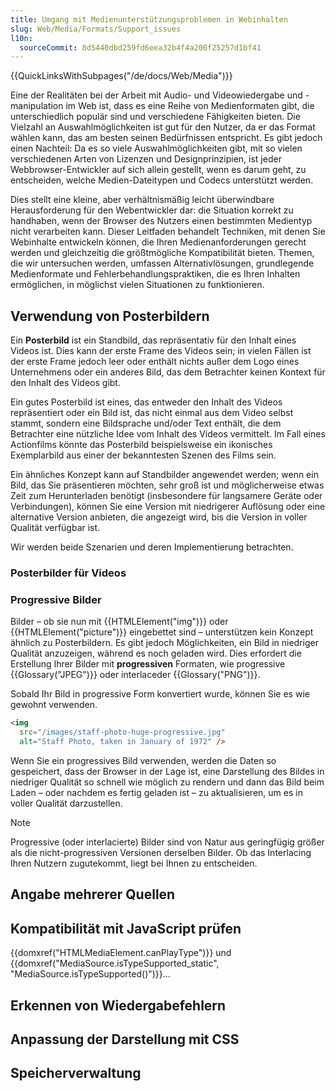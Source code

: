```yaml
---
title: Umgang mit Medienunterstützungsproblemen in Webinhalten
slug: Web/Media/Formats/Support_issues
l10n:
  sourceCommit: 8d5440dbd259fd6eea32b4f4a200f25257d1bf41
---
```


{{QuickLinksWithSubpages("/de/docs/Web/Media")}}

Eine der Realitäten bei der Arbeit mit Audio- und Videowiedergabe und -manipulation im Web ist, dass es eine Reihe von Medienformaten gibt, die unterschiedlich populär sind und verschiedene Fähigkeiten bieten. Die Vielzahl an Auswahlmöglichkeiten ist gut für den Nutzer, da er das Format wählen kann, das am besten seinen Bedürfnissen entspricht. Es gibt jedoch einen Nachteil: Da es so viele Auswahlmöglichkeiten gibt, mit so vielen verschiedenen Arten von Lizenzen und Designprinzipien, ist jeder Webbrowser-Entwickler auf sich allein gestellt, wenn es darum geht, zu entscheiden, welche Medien-Dateitypen und Codecs unterstützt werden.

Dies stellt eine kleine, aber verhältnismäßig leicht überwindbare Herausforderung für den Webentwickler dar: die Situation korrekt zu handhaben, wenn der Browser des Nutzers einen bestimmten Medientyp nicht verarbeiten kann. Dieser Leitfaden behandelt Techniken, mit denen Sie Webinhalte entwickeln können, die Ihren Medienanforderungen gerecht werden und gleichzeitig die größtmögliche Kompatibilität bieten. Themen, die wir untersuchen werden, umfassen Alternativlösungen, grundlegende Medienformate und Fehlerbehandlungspraktiken, die es Ihren Inhalten ermöglichen, in möglichst vielen Situationen zu funktionieren.

## Verwendung von Posterbildern

Ein **Posterbild** ist ein Standbild, das repräsentativ für den Inhalt eines Videos ist. Dies kann der erste Frame des Videos sein; in vielen Fällen ist der erste Frame jedoch leer oder enthält nichts außer dem Logo eines Unternehmens oder ein anderes Bild, das dem Betrachter keinen Kontext für den Inhalt des Videos gibt.

Ein gutes Posterbild ist eines, das entweder den Inhalt des Videos repräsentiert oder ein Bild ist, das nicht einmal aus dem Video selbst stammt, sondern eine Bildsprache und/oder Text enthält, die dem Betrachter eine nützliche Idee vom Inhalt des Videos vermittelt. Im Fall eines Actionfilms könnte das Posterbild beispielsweise ein ikonisches Exemplarbild aus einer der bekanntesten Szenen des Films sein.

Ein ähnliches Konzept kann auf Standbilder angewendet werden; wenn ein Bild, das Sie präsentieren möchten, sehr groß ist und möglicherweise etwas Zeit zum Herunterladen benötigt (insbesondere für langsamere Geräte oder Verbindungen), können Sie eine Version mit niedrigerer Auflösung oder eine alternative Version anbieten, die angezeigt wird, bis die Version in voller Qualität verfügbar ist.

Wir werden beide Szenarien und deren Implementierung betrachten.

### Posterbilder für Videos

### Progressive Bilder

Bilder – ob sie nun mit {{HTMLElement("img")}} oder {{HTMLElement("picture")}} eingebettet sind – unterstützen kein Konzept ähnlich zu Posterbildern. Es gibt jedoch Möglichkeiten, ein Bild in niedriger Qualität anzuzeigen, während es noch geladen wird. Dies erfordert die Erstellung Ihrer Bilder mit **progressiven** Formaten, wie progressive {{Glossary("JPEG")}} oder interlaceder {{Glossary("PNG")}}.

Sobald Ihr Bild in progressive Form konvertiert wurde, können Sie es wie gewohnt verwenden.

```html
<img
  src="/images/staff-photo-huge-progressive.jpg"
  alt="Staff Photo, taken in January of 1972" />
```

Wenn Sie ein progressives Bild verwenden, werden die Daten so gespeichert, dass der Browser in der Lage ist, eine Darstellung des Bildes in niedriger Qualität so schnell wie möglich zu rendern und dann das Bild beim Laden – oder nachdem es fertig geladen ist – zu aktualisieren, um es in voller Qualität darzustellen.

> [!NOTE]
> Progressive (oder interlacierte) Bilder sind von Natur aus geringfügig größer als die nicht-progressiven Versionen derselben Bilder. Ob das Interlacing Ihren Nutzern zugutekommt, liegt bei Ihnen zu entscheiden.

## Angabe mehrerer Quellen

## Kompatibilität mit JavaScript prüfen

{{domxref("HTMLMediaElement.canPlayType")}} und {{domxref("MediaSource.isTypeSupported_static", "MediaSource.isTypeSupported()")}}…

## Erkennen von Wiedergabefehlern

## Anpassung der Darstellung mit CSS

## Speicherverwaltung
